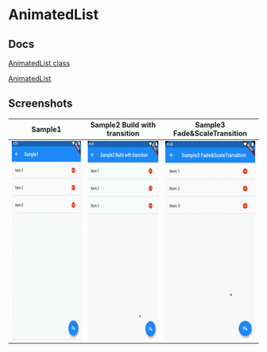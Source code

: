# AnimatedList

## Docs

[AnimatedList class](https://api.flutter.dev/flutter/widgets/AnimatedList-class.html)

[AnimatedList](https://flutter.dev/docs/catalog/samples/animated-list)

## Screenshots

|Sample1|Sample2 Build with transition|Sample3 Fade&ScaleTransition|
|:-:|:-:|:-:|
|<img src="./screenshots/gif/Sample1.gif" height="400" alt="Screenshot"/>|<img src="./screenshots/gif/Sample2.gif" height="400" alt="Screenshot"/>|<img src="./screenshots/gif/Sample3.gif" height="400" alt="Screenshot"/>|
